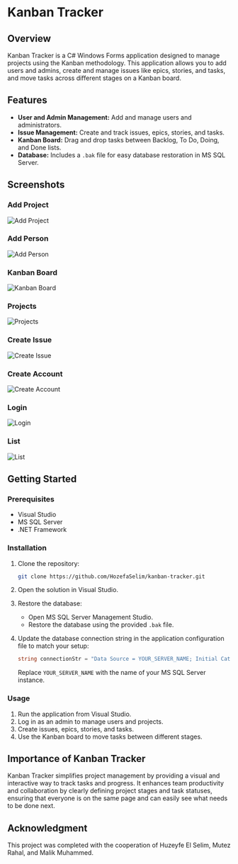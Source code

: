 # Kanban Tracker


## Overview

Kanban Tracker is a C# Windows Forms application designed to manage projects using the Kanban methodology. This application allows you to add users and admins, create and manage issues like epics, stories, and tasks, and move tasks across different stages on a Kanban board.

## Features

- **User and Admin Management:** Add and manage users and administrators.
- **Issue Management:** Create and track issues, epics, stories, and tasks.
- **Kanban Board:** Drag and drop tasks between Backlog, To Do, Doing, and Done lists.
- **Database:** Includes a `.bak` file for easy database restoration in MS SQL Server.

## Screenshots

### Add Project
![Add Project](Kanban%20Tracker/images/add_project.jpg) <!-- Make sure to update the path -->

### Add Person
![Add Person](Kanban%20Tracker/images/add_person.jpg) <!-- Make sure to update the path -->

### Kanban Board
![Kanban Board](Kanban%20Tracker/images/kanban_board.jpg) <!-- Make sure to update the path -->

### Projects
![Projects](Kanban%20Tracker/images/projects.jpg) <!-- Make sure to update the path -->

### Create Issue
![Create Issue](Kanban%20Tracker/images/create_issue.jpg) <!-- Make sure to update the path -->

### Create Account
![Create Account](Kanban%20Tracker/images/create_account.jpg) <!-- Make sure to update the path -->

### Login
![Login](Kanban%20Tracker/images/login.jpg) <!-- Make sure to update the path -->

### List
![List](Kanban%20Tracker/images/list.jpg) <!-- Make sure to update the path -->

## Getting Started

### Prerequisites

- Visual Studio
- MS SQL Server
- .NET Framework

### Installation

1. Clone the repository:
    ```sh
    git clone https://github.com/HozefaSelim/kanban-tracker.git
    ```

2. Open the solution in Visual Studio.

3. Restore the database:
    - Open MS SQL Server Management Studio.
    - Restore the database using the provided `.bak` file.

4. Update the database connection string in the application configuration file to match your setup:
    ```csharp
    string connectionStr = "Data Source = YOUR_SERVER_NAME; Initial Catalog=KanbanTracker; Integrated Security=true";
    ```
    Replace `YOUR_SERVER_NAME` with the name of your MS SQL Server instance.

### Usage

1. Run the application from Visual Studio.
2. Log in as an admin to manage users and projects.
3. Create issues, epics, stories, and tasks.
4. Use the Kanban board to move tasks between different stages.

## Importance of Kanban Tracker

Kanban Tracker simplifies project management by providing a visual and interactive way to track tasks and progress. It enhances team productivity and collaboration by clearly defining project stages and task statuses, ensuring that everyone is on the same page and can easily see what needs to be done next.

## Acknowledgment

This project was completed with the cooperation of Huzeyfe El Selim, Mutez Rahal, and Malik Muhammed.
